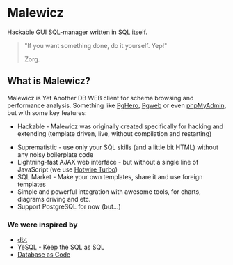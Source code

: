 # Malewicz

Hackable GUI SQL-manager written in SQL itself.

> "If you want something done, do it yourself. Yep!"
>
> Zorg.


## What is Malewicz?

Malewicz is Yet Another DB WEB client for schema browsing and performance analysis. Something like [PgHero](https://github.com/ankane/pghero), [Pgweb](https://github.com/sosedoff/pgweb) or even [phpMyAdmin](https://github.com/phpmyadmin/phpmyadmin), but with some key features:

- Hackable - Malewicz was originally created specifically for hacking and extending  (template driven, live, without compilation and restarting)
<!-- - SQL-manager written on SQL itself -->
- Suprematistic - use only your SQL skills (and a little bit HTML) without any noisy boilerplate code
- Lightning-fast AJAX web interface - but without a single line of JavaScript (we use [Hotwire Turbo](https://turbo.hotwired.dev))
- SQL Market - Make your own templates, share it and use foreign templates
- Simple and powerful integration with awesome tools, for charts, diagrams driving and etc.
- Support PostgreSQL for now (but...)


### We were inspired by
- [dbt](https://github.com/dbt-labs/dbt-core)
- [YeSQL](https://github.com/krisajenkins/yesql) - Keep the SQL as SQL
- [Database as Code](https://github.com/mgramin/database-as-code)
